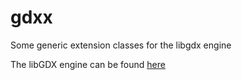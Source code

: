 # gdxx
Some generic extension classes for the libgdx engine

The libGDX engine can be found [here](https://github.com/libgdx/libgdx)
